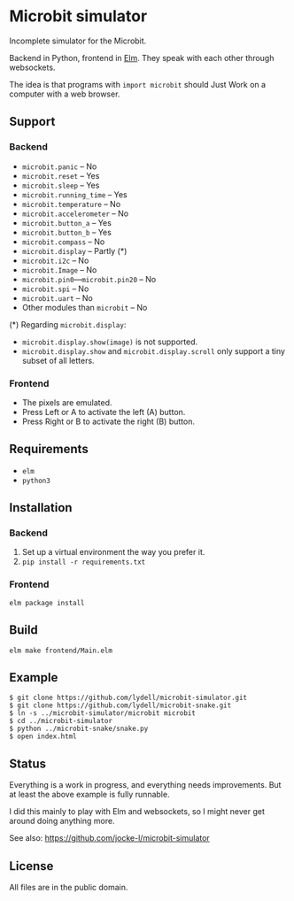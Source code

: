 # Microbit simulator

Incomplete simulator for the Microbit.

Backend in Python, frontend in [Elm]. They speak with each other through
websockets.

The idea is that programs with `import microbit` should Just Work on a computer
with a web browser.

[Elm]: http://elm-lang.org/


## Support

### Backend

- `microbit.panic` – No
- `microbit.reset` – Yes
- `microbit.sleep` – Yes
- `microbit.running_time` – Yes
- `microbit.temperature` – No
- `microbit.accelerometer` – No
- `microbit.button_a` – Yes
- `microbit.button_b` – Yes
- `microbit.compass` – No
- `microbit.display` – Partly (\*)
- `microbit.i2c` – No
- `microbit.Image` – No
- `microbit.pin0`—`microbit.pin20` – No
- `microbit.spi` – No
- `microbit.uart` – No
- Other modules than `microbit` – No

(\*) Regarding `microbit.display`:

- `microbit.display.show(image)` is not supported.
- `microbit.display.show` and `microbit.display.scroll` only support a tiny
  subset of all letters.


### Frontend

- The pixels are emulated.
- Press Left or A to activate the left (A) button.
- Press Right or B to activate the right (B) button.


## Requirements

- `elm`
- `python3`


## Installation

### Backend

1. Set up a virtual environment the way you prefer it.
2. `pip install -r requirements.txt`

### Frontend

`elm package install`


## Build

`elm make frontend/Main.elm`


## Example

```
$ git clone https://github.com/lydell/microbit-simulator.git
$ git clone https://github.com/lydell/microbit-snake.git
$ ln -s ../microbit-simulator/microbit microbit
$ cd ../microbit-simulator
$ python ../microbit-snake/snake.py
$ open index.html
```

## Status

Everything is a work in progress, and everything needs improvements. But at
least the above example is fully runnable.

I did this mainly to play with Elm and websockets, so I might never get around
doing anything more.

See also: <https://github.com/jocke-l/microbit-simulator>


## License

All files are in the public domain.
